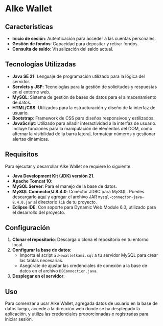# Alke Wallet


## Características

- **Inicio de sesión**: Autenticación para acceder a las cuentas personales.
- **Gestión de fondos**: Capacidad para depositar y retirar fondos.
- **Consulta de saldo**: Visualización del saldo actual.

## Tecnologías Utilizadas

- **Java SE 21**: Lenguaje de programación utilizado para la lógica del servidor.
- **Servlets y JSP**: Tecnologías para la gestión de solicitudes y respuestas en el entorno web.
- **MySQL**: Sistema de gestión de bases de datos para el almacenamiento de datos.
- **HTML/CSS**: Utilizados para la estructuración y diseño de la interfaz de usuario.
- **Bootstrap**: Framework de CSS para diseños responsivos y estilizados.
- **JavaScript**: Utilizado para añadir interactividad a la interfaz de usuario. Incluye funciones para la manipulación de elementos del DOM, como alternar la visibilidad de la barra lateral, formatear números y gestionar alertas dinámicas.

## Requisitos

Para ejecutar y desarrollar Alke Wallet se requiere lo siguiente:

- **Java Development Kit (JDK) versión 21**.
- **Apache Tomcat 10**: 
- **MySQL Server**: Para el manejo de la base de datos.
- **MySQL Connector/J 8.4.0**: Conector JDBC para MySQL. Puedes descargarlo [aquí](https://dev.mysql.com/downloads/connector/j/) y agregar el archivo JAR `mysql-connector-java-8.4.0.jar` al directorio `lib` de tu proyecto.
- **Eclipse IDE**: Con soporte para Dynamic Web Module 6.0, utilizado para el desarrollo del proyecto.


## Configuración

1. **Clonar el repositorio**: Descarga o clona el repositorio en tu entorno local.
2. **Configurar la base de datos**:
   - Importa el script `alkewalletkami.sql` a tu servidor MySQL para crear las tablas necesarias.
   - Asegúrate de ajustar las credenciales de conexión a la base de datos en el archivo `DBConnection.java`.
3. **Desplegar en el servidor**:

## Uso

Para comenzar a usar Alke Wallet, agregada datos de usuario en la base de datos luego, accede a la dirección web donde se ha desplegado la aplicación, y utiliza las credenciales proporcionadas o registradas para iniciar sesión.


